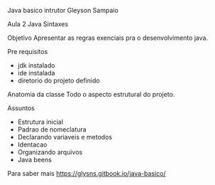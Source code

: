 Java basico
intrutor Gleyson Sampaio

Aula 2
Java Sintaxes

Objetivo
Apresentar as regras exenciais pra o desenvolvimento java.

Pre requisitos
- jdk instalado
- ide instalada
- diretorio do projeto definido

Anatomia da classe
Todo o aspecto estrutural do projeto.

Assuntos 
- Estrutura inicial
- Padrao de nomeclatura
- Declarando variaveis e metodos
- Identacao
- Organizando arquivos
- Java beens

Para saber mais
https://glysns.gitbook.io/java-basico/

